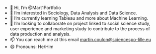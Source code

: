 - 👋 Hi, I’m @Mart1Portfolio
- 👀 I’m interested in Sociology, Data Analysis and Data Science. 
- 🌱 I’m currently learning Tableau and more about Machine Learning. 
- 💞️ I’m looking to collaborate on project linked to social science study, user experience and marketing study to contribute to the process of data production and analysis. 
- 📫 You can reach me at this email martin.coulon@sciencespo-lille.eu
- 😄 Pronouns: He/Him

<!---
Mart1Portfolio/Mart1Portfolio is a ✨ special ✨ repository because its `README.md` (this file) appears on your GitHub profile.
You can click the Preview link to take a look at your changes.
--->
